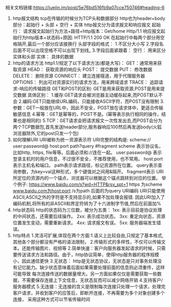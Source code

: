 相关文档链接:https://juejin.im/post/5e76bd516fb9a07cce750746#heading-6
1. http报文结构
    tcp在传输的时候分为TCP头和数据部分
    http也为header+body部分：起始行 + 头部 + 空行 + 实体
    http报文分为请求报文和响应报文
    起始行：
    请求报文起始行为方法+路径+http版本：Get/home Http/1.1
    响应报文起始行为http版本+状态码+原因: HTTP/1.1 200 OK
    在起始行中每两个部分用空格隔开,最后一个部分应该接换行
    头部字段的格式：
        1.不区分大小写
        2.字段名后面不可以出现空格不可以出现下划线_
        3.字段后面紧跟着：
    空行：
        用来区分实体和头部
    实体：
        具体的数据
2. http的请求方法
    http1.1/规定了以下请求方法(都是大写)：
        GET：通常用来获取资源
        HEAD： 获取资源的响应头
        POST： 提交数据
        PUT： 修改数据
        DELETE： 删除资源
        CONNECT： 建立连接隧道，用于代理服务器
        OPTIONS： 列出可对资源实行的请求方法，用来跨域请求
        TRACE： 追踪请求-响应的传输路径
    GET和POST的区别:
        GET是用来获取资源,POST是用来提交数据
        具体区别：
            1.缓存:GET请求会被浏览器主动缓存起来,而POST默认不会
            2.编码:GET只能继续URL编码，只能接收ASCII字符，而POST没有限制
            3.参数：GET一般放在URL中，因此不安全，POST放在请求体中，更适合传输敏感信息
            4.幂等：GET是幂等的，POST不是。(幂等表示执行相同的操作，结果也是相同的)
            5.TCP：GET请求会把请求报文一次性发出去,而POST会分为两个TCP数据包,首先发送header部分,服务器响应100然后再发送body(火狐浏览器除外,它的post只发一个包)
3. 如何理解URI
    URI被称为统一资源表示符
    URI完整的结构是: scheme:// user:password@ host:port path?query #fragment
        scheme 表示协议名，比如http, https, file等等。后面必须和://连在一起。
        user:password@ 表示登录主机时的用户信息，不过很不安全，不推荐使用，也不常用。
        host:port表示主机名和端口。
        path表示请求路径，标记资源所在位置。
        query表示查询参数，为key=val这种形式，多个键值对之间用&隔开。
        fragment表示 URI 所定位的资源内的一个锚点，浏览器可以根据这个锚点跳转到对应的位置。
        举个例子:
            https://www.baidu.com/s?wd=HTTP&rsv_spt=1
        https 为scheme www.baidu.com为host:port  /s为path 后面的为query
    URI编码
        URI只能使用ASCII,ASCII之外的字符是不支持显示的,如果不加处理会报错.
        因此URI加入了编码机制,将所有的非ASCII和界定符转为了十六进制字节值,然后在前面加%
4. http状态码
    http的状态码为三位数，被分为五类：
        1xx: 表示目前是协议处理的中间状态，还需要后续操作。
        2xx: 表示成功状态。
        3xx: 重定向状态，资源位置发生变动，需要重新请求。
        4xx: 请求报文有误。
        5xx: 服务器端发生错误。
5. http特点
    1.灵活可扩展,体现在两个方面:1.语义上比较自由,只规定了基本格式,其他各个部分都没有严格的语法限制，
                              2.传输形式的多样性，不仅可以传输文本。还能传输图片、视频等
    2.简单快速：客户向服务器发起请求的时候，只需要传送请求方法和路径。由于，http协议简单，使得http服务器的程序规模小，因此通信更快
    3.无状态： http是无状态协议，无状态是只对事务处理没有记忆能力。缺少状态意味着后面如果需要处理前面的信息则必须重传，这样可能导致
              每次连接传送的数据量增大。另一方面如果仅仅是需要获取一些数据，不需要保存连接上下文信息，无状态反而可以减少网络开销
    4.支持客户/服务器模式
    5.无连接：无连接的含义是限制每次连接只处理一个请求，处理完客户请求，并收到客户的应答后，即断开连接，不再需要为多个对象创建多个连接，
             采用这种方式可以节省传输时间